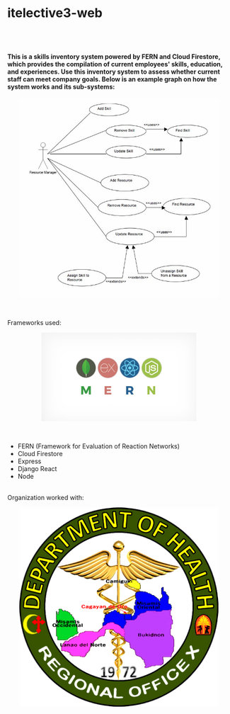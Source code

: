 # itelective3-web

</br></br>

<h4>
  This is a skills inventory system powered by FERN and Cloud Firestore, which provides the compilation of current employees' skills, education, and experiences. Use this inventory system to assess whether current staff can meet company goals. Below is an example graph on how the system works and its sub-systems:

</h4>
<p align="center">
  <img src="skills inventory.jpg" data-canonical-src="https://gyazo.com/eb5c5741b6a9a16c692170a41a49c858.png" width="450" height="450" />
</p>
</br>

Frameworks used:

<p align="center">
  <img src="Mern.jpeg" data-canonical-src="https://gyazo.com/eb5c5741b6a9a16c692170a41a49c858.png" width="350" height="200"/>
</p>

</br>



* FERN (Framework for Evaluation of Reaction Networks)
* Cloud Firestore
* Express
* Django React
* Node

</br>
Organization worked with:

<p align="center">
  <img src="DOH-REGION 10.png" data-canonical-src="https://gyazo.com/eb5c5741b6a9a16c692170a41a49c858.png" width="450" height="450" />
</p>

